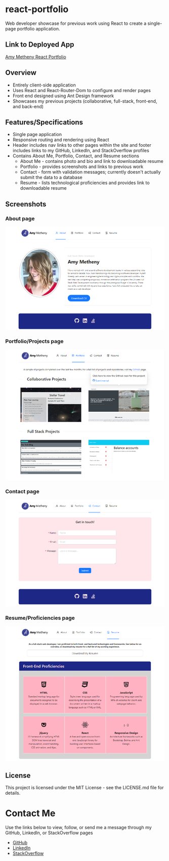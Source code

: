 # react-portfolio
Web developer showcase for previous work using React to create a single-page portfolio application.

## Link to Deployed App
[Amy Metheny React Portfolio](https://abmetheny.github.io/react-portfolio/#/)

## Overview
* Entirely client-side application
* Uses React and React-Router-Dom to configure and render pages
* Front end designed using Ant Design framework
* Showcases my previous projects (collaborative, full-stack, front-end, and back-end)

## Features/Specifications
* Single page application
* Responsive routing and rendering using React
* Header includes nav links to other pages within the site and footer includes links to my GitHub, LinkedIn, and StackOverflow profiles
* Contains About Me, Portfolio, Contact, and Resume sections
  * About Me - contains photo and bio and link to downloadable resume
  * Portfolio - provides screenshots and links to previous work
  * Contact - form with validation messages; currently doesn't actually submit the data to a database
  * Resume - lists technological proficiencies and provides link to downloadable resume

## Screenshots

### About page
<img src="./src/images/Screenshot4.png">

### Portfolio/Projects page
<img src="./src/images/Screenshot3.png">

### Contact page
<img src="./src/images/Screenshot2.png">

### Resume/Proficiencies page
<img src="./src/images/Screenshot1.png">

## License
This project is licensed under the MIT License - see the LICENSE.md file for details.

# Contact Me
Use the links below to view, follow, or send me a message through my GitHub, LinkedIn, or StackOverflow pages
- [GitHub](https://github.com/abmetheny)  
- [LinkedIn](https://www.linkedin.com/in/amy-metheny-8b1177276/)
- [StackOverflow](https://stackoverflow.com/users/21890121/amy)
